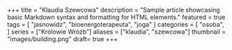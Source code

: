 +++
title = "Klaudia Szewcowa"
description = "Sample article showcasing basic Markdown syntax and formatting for HTML elements."
featured = true
tags = [
    "jasnowidz",
    "bioenergoterapeuta",
    "joga"
]
categories = [
    "osoba",
]
series = ["Królowie Wróżb"]
aliases = ["klaudia", "szewcowa"]
thumbnail = "images/building.png"
draft= true
+++

